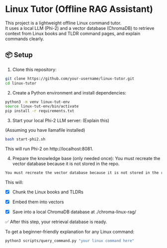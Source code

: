 # Linux Tutor (Offline RAG Assistant)

This project is a lightweight offline Linux command tutor.  
It uses a local LLM (Phi-2) and a vector database (ChromaDB) to retrieve context from Linux books and TLDR command pages, and explain commands clearly.

## 📦 Setup

1. Clone this repository:

```bash
git clone https://github.com/your-username/linux-tutor.git
cd linux-tutor
```

2. Create a Python environment and install dependencies:

```bash
python3 -m venv linux-tut-env
source linux-tut-env/bin/activate
pip install -r requirements.txt
```

3. Start your local Phi-2 LLM server: (Explain this)

(Assuming you have llamafile installed)


```bash
bash start-phi2.sh
```

This will run Phi-2 on http://localhost:8081.

4. Prepare the knowledge base (only needed once):
You must recreate the vector database because it is not stored in the repo.

```bash
You must recreate the vector database because it is not stored in the repo.
```

This will:

- [x] Chunk the Linux books and TLDRs

- [x] Embed them into vectors

- [x] Save into a local ChromaDB database at ./chroma-linux-rag/

✅ After this step, your retrieval database is ready.

To get a beginner-friendly explanation for any Linux command:
```bash
python3 scripts/query_command.py "your linux command here"
```


